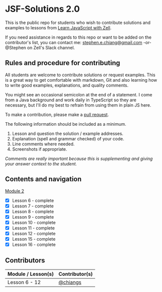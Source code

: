 # JSF-Solutions 2.0

This is the public repo for students who wish to contribute solutions and examples to lessons from [Learn JavaScript with Zell](https://learnjavascript.today/).

If you need assistance in regards to this repo or want to be added on the contributor's list, you can contact me: [stephen.e.chiang@gmail.com](mailto:stephen.e.chiang@gmail.com) -or- @Stephen on Zell's Slack channel.

## Rules and procedure for contributing

All students are welcome to contribute solutions or request examples. This is a great way to get comfortable with markdown, Git and also learning how to write good examples, explanations, and quality comments.

You might see an occasional semicolon at the end of a statement. I come from a Java background and work daily in TypeScript so they are necessary, but I'll do my best to refrain from using them in plain JS here.

To make a contribution, please make a [pull request](https://help.github.com/articles/creating-a-pull-request/).

The following information should be included as a minimum.

1.  Lesson and question the solution / example addresses.
2.  Explanation (spell and grammar checked) of your code.
3.  Line comments where needed.
4.  Screenshots if appropriate.

_Comments are really important because this is supplementing and giving your answer context to the student._

## Contents and navigation

[Module 2](Module2/solutions.md) 
- [x] Lesson 6 - complete
- [x] Lesson 7 - complete
- [x] Lesson 8 - complete
- [x] Lesson 9 - complete
- [x] Lesson 10 - complete
- [x] Lesson 11 - complete
- [x] Lesson 12 - complete
- [x] Lesson 15 - complete
- [x] Lesson 16 - complete

## Contributors

| Module / Lesson(s)  | Contributor(s)                                                                   |
| ------------------- | -------------------------------------------------------------------------------- |
| Lesson 6 - 12    | [@chiangs](https://github.com/chiangs)                                           |

